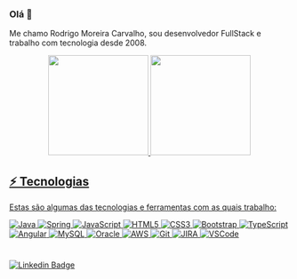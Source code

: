 ### Olá 👋
Me chamo Rodrigo Moreira Carvalho, sou desenvolvedor FullStack e trabalho com tecnologia desde 2008.

<div align="center">
  <a href="https://github.com/RodrigoMCarvalho">
  <img height="180em" src="https://github-readme-stats.vercel.app/api?username=RodrigoMCarvalho&show_icons=true&theme=algolia&include_all_commits=true&count_private=true"/>
  <img height="180em" src="https://github-readme-stats.vercel.app/api/top-langs/?username=RodrigoMCarvalho&layout=compact&langs_count=7&theme=algolia"/>
</div>
  
## ⚡ Tecnologias
Estas são algumas das tecnologias e ferramentas com as quais trabalho:

![Java](https://img.shields.io/badge/-Java-007396?style=flat-square&logo=java)
![Spring](https://img.shields.io/badge/-Spring-6DB33F?style=flat-square&logo=spring&logoColor=white)
![JavaScript](https://img.shields.io/badge/-JavaScript-black?style=flat-square&logo=javascript)
![HTML5](https://img.shields.io/badge/-HTML5-E34F26?style=flat-square&logo=html5&logoColor=white)
![CSS3](https://img.shields.io/badge/-CSS3-1572B6?style=flat-square&logo=css3)
![Bootstrap](https://img.shields.io/badge/-Bootstrap-563D7C?style=flat-square&logo=bootstrap)
![TypeScript](https://img.shields.io/badge/-TypeScript-007ACC?style=flat-square&logo=typescript)
![Angular](https://img.shields.io/badge/-Angular-DD0031?style=flat-square&logo=angular)
![MySQL](https://img.shields.io/badge/-MySQL-4479A1?style=flat-square&logo=mysql&logoColor=white)
![Oracle](https://img.shields.io/badge/Oracle-F80000?style=for-the-badge&logo=oracle&logoColor=white)
![AWS](https://img.shields.io/badge/AWS-%23FF9900.svg?style=for-the-badge&logo=amazon-aws&logoColor=white) 
![Git](https://img.shields.io/badge/-Git-black?style=flat-square&logo=git)
![JIRA](https://img.shields.io/badge/-JIRA-0052CC?style=flat-square&logo=jira)
![VSCode](https://img.shields.io/badge/-VSCode-007ACC?style=flat-square&logo=visual-studio-code&logoColor=white)
 #
 
 <a href="https://www.linkedin.com/in/rodrigo-moreira-carvalho-b9260b68/">
<img alt="Linkedin Badge" src="https://img.shields.io/badge/-Rodrigo%20Moreira-blue?style=flat-square&logo=Linkedin&logoColor=white&link=https://www.linkedin.com/in/rodrigo-moreira-carvalho-b9260b68/"/></a>
  

  
